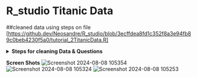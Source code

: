 # R_studio Titanic Data
##cleaned data using steps on file [https://github.dev/Neosandre/R_studio/blob/3ecffdea8fd1c352f8a3e94fb89c0beb4230f5a0/tutorial_2TitanicData.R]



<details> 
<summary><b>Steps for cleaning Data & Questions</b></summary>
### 1. Setting Up a New R Studio Project
1. **Navigate to Posit.cloud** in your web browser.
2. **Open a new R Studio project** in Posit Cloud.

### 2. Loading the Data
1. **Load the Dataset:** Use the `read.csv` function to load the Titanic dataset.
   ```R
   titanic_data <- read.csv("Titanic-Dataset.csv")
   ```
   **Questions:**
   - What function do you use to load a CSV file into R?
   - What is the variable name you used to store the loaded dataset?

### 3. Data Exploration
1. **View the Data:** Use the `View` function to open the dataset in a spreadsheet-like view.
   ```R
   View(titanic_data)
   ```
   **Questions:**
   - How many rows and columns do you see in the dataset?
   - What are the first few entries in the `Name` column?

2. **Summary Statistics:** Get a summary of the dataset to understand the basic statistics.
   ```R
   summary(titanic_data)
   ```
   **Questions:**
   - What is the average age of the passengers?
   - What is the median fare paid by passengers?
   - How many passengers are missing age information?

3. **Structure of Data:** Check the structure to understand the data types and dimensions.
   ```R
   str(titanic_data)
   ```
   **Questions:**
   - What data types are used for the `Age` and `Fare` columns?
   - How many factor variables are there in the dataset, and which columns are they?

4. **Data Types in R:**
   - **Numeric:** Represents numbers (e.g., `Age`, `Fare`).
   - **Integer:** Represents integer values (whole numbers).
   - **Character:** Represents text or string data (e.g., `Name`).
   - **Factor:** Represents categorical data and can have levels (e.g., `Survived`, `Sex`).
   - **Logical:** Represents TRUE or FALSE values.
   - **Date/Time:** Represents date and time values.

### 4. Data Cleaning
1. **Load `dplyr` Library:** Install and load the `dplyr` library for data manipulation.
   ```R
   install.packages("dplyr")
   library(dplyr)
   ```
   **Questions:**
   - What command is used to install a package in R?
   - How do you load a library in R once it is installed?

2. **Handle Missing Values:** Identify and handle missing values.
   ```R
   # Check for missing values
   colSums(is.na(titanic_data))
   
   # Example: Filling missing Age values with median
   titanic_data <- titanic_data %>%
       mutate(Age = ifelse(is.na(Age), median(Age, na.rm = TRUE), Age))
   
   # Verify that missing values have been filled
   colSums(is.na(titanic_data))
   ```
   **Questions:**
   - How many missing values are there in the `Age` column before and after filling them?
   - Why might you choose to fill missing values with the median instead of the mean?

3. **Convert Data Types:** Convert data types if necessary.
   ```R
   # Example: Convert 'Survived' to factor
   titanic_data <- titanic_data %>%
       mutate(Survived = as.factor(Survived))
   ```
   **Questions:**
   - What data type is the `Survived` column after conversion?
   - Why is it important to convert certain columns to factor types?

### 5. Saving the Cleaned Data
1. **Save the Cleaned Data for Future Use:**
   ```R
   write.csv(titanic_data, "Cleaned_Titanic_Data.csv", row.names = FALSE)
   ```
   **Questions:**
   - What function is used to save a dataframe to a CSV file?
   - Why is it important to save your cleaned data?


</details>


<b>Screen Shots</b>
![Screenshot 2024-08-08 105354](https://github.com/user-attachments/assets/371807e5-4532-4274-959a-bf9b5a35c281)
![Screenshot 2024-08-08 105324](https://github.com/user-attachments/assets/97cbf871-98f1-4e86-a4e1-52b7989672f7)
![Screenshot 2024-08-08 105253](https://github.com/user-attachments/assets/16babd33-d243-41c0-8760-37c8b09ec44a)

